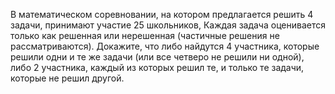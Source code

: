 В математическом соревновании, на котором предлагается решить 4 задачи, принимают участие 25 школьников, Каждая задача оценивается только как решенная или нерешенная (частичные решения не рассматриваются). Докажите, что либо найдутся 4 участника, которые решили одни и те же задачи (или все четверо не решили ни одной), либо 2 участника, каждый из которых решил те, и только те задачи, которые не решил другой.